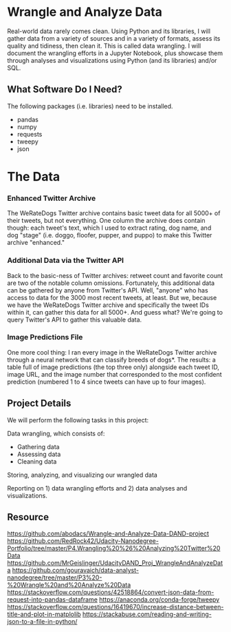 # Wrangle and Analyze Data
Real-world data rarely comes clean. Using Python and its libraries, I will gather data from a variety of sources and in a variety of formats, assess its quality and tidiness, then clean it. This is called data wrangling. I will document the wrangling efforts in a Jupyter Notebook, plus showcase them through analyses and visualizations using Python (and its libraries) and/or SQL.

## What Software Do I Need?

The following packages (i.e. libraries) need to be installed.

- pandas
- numpy
- requests
- tweepy
- json

# The Data

### Enhanced Twitter Archive

The WeRateDogs Twitter archive contains basic tweet data for all 5000+ of their tweets, but not everything. One column the archive does contain though: each tweet's text, which I used to extract rating, dog name, and dog "stage" (i.e. doggo, floofer, pupper, and puppo) to make this Twitter archive "enhanced."

### Additional Data via the Twitter API

Back to the basic-ness of Twitter archives: retweet count and favorite count are two of the notable column omissions. Fortunately, this additional data can be gathered by anyone from Twitter's API. Well, "anyone" who has access to data for the 3000 most recent tweets, at least. But we, because we have the WeRateDogs Twitter archive and specifically the tweet IDs within it, can gather this data for all 5000+. And guess what? We're going to query Twitter's API to gather this valuable data.

### Image Predictions File

One more cool thing: I ran every image in the WeRateDogs Twitter archive through a neural network that can classify breeds of dogs*. The results: a table full of image predictions (the top three only) alongside each tweet ID, image URL, and the image number that corresponded to the most confident prediction (numbered 1 to 4 since tweets can have up to four images).

## Project Details

We will perform the following tasks in this project:

Data wrangling, which consists of:

- Gathering data
- Assessing data
- Cleaning data

Storing, analyzing, and visualizing our wrangled data

Reporting on 1) data wrangling efforts and 2) data analyses and visualizations.

## Resource
https://github.com/abodacs/Wrangle-and-Analyze-Data-DAND-project
https://github.com/RedRock42/Udacity-Nanodegree-Portfolio/tree/master/P4.Wrangling%20%26%20Analyzing%20Twitter%20Data
https://github.com/MrGeislinger/UdacityDAND_Proj_WrangleAndAnalyzeData
https://github.com/gouravaich/data-analyst-nanodegree/tree/master/P3%20-%20Wrangle%20and%20Analyze%20Data
https://stackoverflow.com/questions/42518864/convert-json-data-from-request-into-pandas-dataframe
https://anaconda.org/conda-forge/tweepy
https://stackoverflow.com/questions/16419670/increase-distance-between-title-and-plot-in-matplolib
https://stackabuse.com/reading-and-writing-json-to-a-file-in-python/